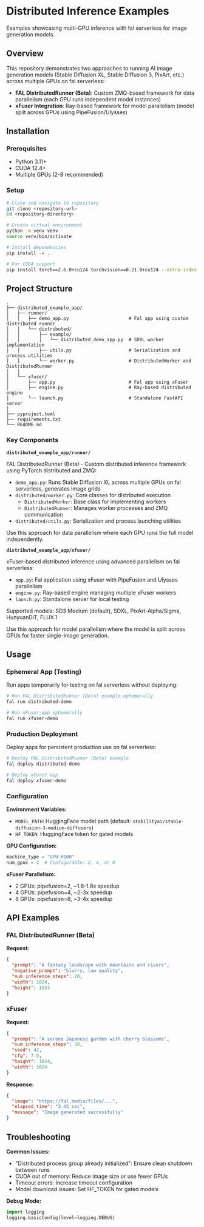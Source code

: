 # Distributed Inference Examples

Examples showcasing multi-GPU inference with fal serverless for image generation models.

## Overview

This repository demonstrates two approaches to running AI image generation models (Stable Diffusion XL, Stable Diffusion 3, PixArt, etc.) across multiple GPUs on fal serverless:

- **FAL DistributedRunner (Beta)**: Custom ZMQ-based framework for data parallelism (each GPU runs independent model instances)
- **xFuser Integration**: Ray-based framework for model parallelism (model split across GPUs using PipeFusion/Ulysses)

## Installation

### Prerequisites

- Python 3.11+
- CUDA 12.4+
- Multiple GPUs (2-8 recommended)

### Setup

```bash
# Clone and navigate to repository
git clone <repository-url>
cd <repository-directory>

# Create virtual environment
python -m venv venv
source venv/bin/activate

# Install dependencies
pip install -e .

# For CUDA support
pip install torch==2.6.0+cu124 torchvision==0.21.0+cu124 --extra-index-url https://download.pytorch.org/whl/cu124
```

## Project Structure

```
.
├── distributed_example_app/
│   ├── runner/
│   │   ├── demo_app.py                      # Fal app using custom distributed runner
│   │   └── distributed/
│   │       ├── example/
│   │       │   └── distributed_demo_app.py  # SDXL worker implementation
│   │       ├── utils.py                     # Serialization and process utilities
│   │       └── worker.py                    # DistributedWorker and DistributedRunner
│   │
│   └── xfuser/
│       ├── app.py                           # Fal app using xFuser
│       ├── engine.py                        # Ray-based distributed engine
│       └── launch.py                        # Standalone FastAPI server
│
├── pyproject.toml
├── requirements.txt
└── README.md
```

### Key Components

**`distributed_example_app/runner/`**

FAL DistributedRunner (Beta) - Custom distributed inference framework using PyTorch distributed and ZMQ:
- `demo_app.py`: Runs Stable Diffusion XL across multiple GPUs on fal serverless, generates image grids
- `distributed/worker.py`: Core classes for distributed execution
  - `DistributedWorker`: Base class for implementing workers
  - `DistributedRunner`: Manages worker processes and ZMQ communication
- `distributed/utils.py`: Serialization and process launching utilities

Use this approach for data parallelism where each GPU runs the full model independently.

**`distributed_example_app/xfuser/`**

xFuser-based distributed inference using advanced parallelism on fal serverless:
- `app.py`: Fal application using xFuser with PipeFusion and Ulysses parallelism
- `engine.py`: Ray-based engine managing multiple xFuser workers
- `launch.py`: Standalone server for local testing

Supported models: SD3 Medium (default), SDXL, PixArt-Alpha/Sigma, HunyuanDiT, FLUX.1

Use this approach for model parallelism where the model is split across GPUs for faster single-image generation.

## Usage

### Ephemeral App (Testing)

Run apps temporarily for testing on fal serverless without deploying:

```bash
# Run FAL DistributedRunner (Beta) example ephemerally
fal run distributed-demo

# Run xFuser app ephemerally
fal run xfuser-demo
```

### Production Deployment

Deploy apps for persistent production use on fal serverless:

```bash
# Deploy FAL DistributedRunner (Beta) example
fal deploy distributed-demo

# Deploy xFuser app
fal deploy xfuser-demo
```

### Configuration

**Environment Variables:**
- `MODEL_PATH`: HuggingFace model path (default: `stabilityai/stable-diffusion-3-medium-diffusers`)
- `HF_TOKEN`: HuggingFace token for gated models

**GPU Configuration:**
```python
machine_type = "GPU-H100"
num_gpus = 2  # Configurable: 2, 4, or 8
```

**xFuser Parallelism:**
- 2 GPUs: pipefusion=2, ~1.6-1.8x speedup
- 4 GPUs: pipefusion=4, ~2-3x speedup
- 8 GPUs: pipefusion=8, ~3-4x speedup

## API Examples

### FAL DistributedRunner (Beta)

**Request:**
```json
{
  "prompt": "A fantasy landscape with mountains and rivers",
  "negative_prompt": "blurry, low quality",
  "num_inference_steps": 20,
  "width": 1024,
  "height": 1024
}
```

### xFuser

**Request:**
```json
{
  "prompt": "A serene Japanese garden with cherry blossoms",
  "num_inference_steps": 50,
  "seed": 42,
  "cfg": 7.5,
  "height": 1024,
  "width": 1024
}
```

**Response:**
```json
{
  "image": "https://fal.media/files/...",
  "elapsed_time": "3.45 sec",
  "message": "Image generated successfully"
}
```

## Troubleshooting

**Common Issues:**

- "Distributed process group already initialized": Ensure clean shutdown between runs
- CUDA out of memory: Reduce image size or use fewer GPUs
- Timeout errors: Increase timeout configuration
- Model download issues: Set HF_TOKEN for gated models

**Debug Mode:**
```python
import logging
logging.basicConfig(level=logging.DEBUG)
```
